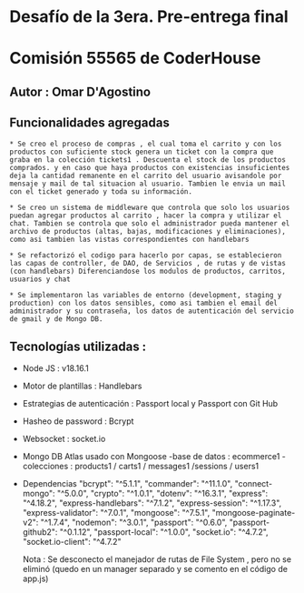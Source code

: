 # Desafío de la 3era. Pre-entrega final
# Comisión 55565  de CoderHouse

## Autor : Omar D'Agostino

## Funcionalidades agregadas 
    * Se creo el proceso de compras , el cual toma el carrito y con los productos con suficiente stock genera un ticket con la compra que graba en la colección tickets1 . Descuenta el stock de los productos comprados. y en caso que haya productos con existencias insuficientes deja la cantidad remanente en el carrito del usuario avisandole por mensaje y mail de tal situacion al usuario. Tambien le envia un mail con el ticket generado y toda su información.

    * Se creo un sistema de middleware que controla que solo los usuarios puedan agregar productos al carrito , hacer la compra y utilizar el chat. Tambien se controla que solo el administrador pueda mantener el archivo de productos (altas, bajas, modificaciones y eliminaciones), como asi tambien las vistas correspondientes con handlebars

    * Se refactorizó el codigo para hacerlo por capas, se establecieron las capas de controller, de DAO, de Servicios , de rutas y de vistas (con handlebars) Diferenciandose los modulos de productos, carritos, usuarios y chat

    * Se implementaron las variables de entorno (development, staging y production) con los datos sensibles, como asi tambien el email del administrador y su contraseña, los datos de autenticación del servicio de gmail y de Mongo DB.

## Tecnologías utilizadas : 
- Node JS : v18.16.1
- Motor de plantillas : Handlebars
- Estrategias de autenticación : Passport local y Passport con Git Hub
- Hasheo de password : Bcrypt
- Websocket : socket.io
- Mongo DB Atlas usado con Mongoose
    -base de datos : ecommerce1
    -colecciones : products1 / carts1 / messages1 /sessions / users1
- Dependencias 
    "bcrypt": "^5.1.1",
    "commander": "^11.1.0",
    "connect-mongo": "^5.0.0",
    "crypto": "^1.0.1",
    "dotenv": "^16.3.1",
    "express": "^4.18.2",
    "express-handlebars": "^7.1.2",
    "express-session": "^1.17.3",
    "express-validator": "^7.0.1",
    "mongoose": "^7.5.1",
    "mongoose-paginate-v2": "^1.7.4",
    "nodemon": "^3.0.1",
    "passport": "^0.6.0",
    "passport-github2": "^0.1.12",
    "passport-local": "^1.0.0",
    "socket.io": "^4.7.2",
    "socket.io-client": "^4.7.2"


   Nota : Se desconecto el manejador de rutas de File System , pero no se eliminó (quedo en un manager separado y se comento en el código de app.js)
